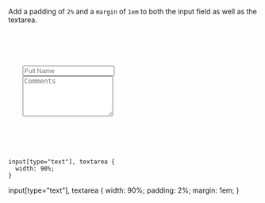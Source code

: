 Add a padding of `2%`
and
a `margin` of `1em`
to both the input field as well as the
textarea.

<codeblock language="css" type="exercise" testMode="fixedInput">
<code>
<panel language="html">
<form>
  <div>
    <input type="text" placeholder="Full Name">
    <textarea rows="5" placeholder="Comments"></textarea>
  </div>
</form>
</panel>
<panel language="css">
input[type="text"], textarea {
  width: 90%;
}
</panel>
</code>

<solution>
input[type="text"], textarea {
  width: 90%;
  padding: 2%;
  margin: 1em;
}
</solution>
</codeblock>